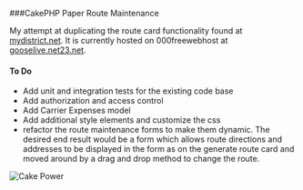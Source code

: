 ###CakePHP Paper Route Maintenance

My attempt at duplicating the route card functionality found at [mydistrict.net](https://www.mydistrict.net/home/). It is currently hosted on 000freewebhost at [gooselive.net23.net](http://gooselive.net23.net).

#### To Do

* Add unit and integration tests for the existing code base
* Add authorization and access control
* Add Carrier Expenses model
* Add additional style elements and customize the css
* refactor the route maintenance forms to make them dynamic. The desired end result would be a form which allows route directions and addresses to be displayed in the form as on the generate route card and moved around by a drag and drop method to change the route.

![Cake Power](https://raw.github.com/cakephp/cakephp/master/lib/Cake/Console/Templates/skel/webroot/img/cake.power.gif)
